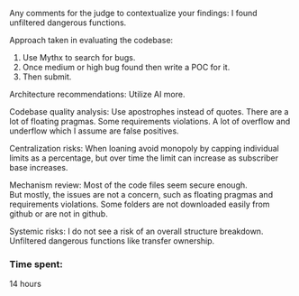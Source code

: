 Any comments for the judge to contextualize your findings:
I found unfiltered dangerous functions.

Approach taken in evaluating the codebase:
1. Use Mythx to search for bugs.
2. Once medium or high bug found then write a POC for it.
3. Then submit.

Architecture recommendations:
Utilize AI more.

Codebase quality analysis:
Use apostrophes instead of quotes.
There are a lot of floating pragmas.
Some requirements violations.
A lot of overflow and underflow which I assume are false positives.

Centralization risks:
When loaning avoid monopoly by capping individual limits as a percentage, but over time the limit can increase as subscriber base increases.

Mechanism review:
Most of the code files seem secure enough.  
But mostly, the issues are not a concern, such as floating pragmas and requirements violations.
Some folders are not downloaded easily from github or are not in github.

Systemic risks:
I do not see a risk of an overall structure breakdown. 
Unfiltered dangerous functions like transfer ownership.

### Time spent:
14 hours